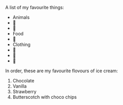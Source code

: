 A list of my favourite things:
* Animals
 * 🐼 
 * 🐶
* Food 
 * 🍟
* Clothing
 * 👗
 * 💍
* 🖤

In order, these are my favourite flovours of ice cream:
1. Chocolate
2. Vanilla
3. Strawberry
4. Butterscotch with choco chips
